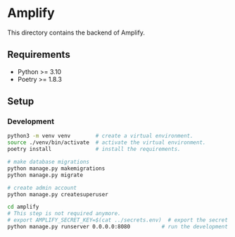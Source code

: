 # Amplify

This directory contains the backend of Amplify.

## Requirements

-   Python >= 3.10
-   Poetry >= 1.8.3

## Setup

### Development

```bash
python3 -m venv venv        # create a virtual environment.
source ./venv/bin/activate  # activate the virtual environment.
poetry install              # install the requirements.

# make database migrations
python manage.py makemigrations
python manage.py migrate

# create admin account
python manage.py createsuperuser

cd amplify
# This step is not required anymore.
# export AMPLIFY_SECRET_KEY=$(cat ../secrets.env)  # export the secret key
python manage.py runserver 0.0.0.0:8080          # run the development server
```
